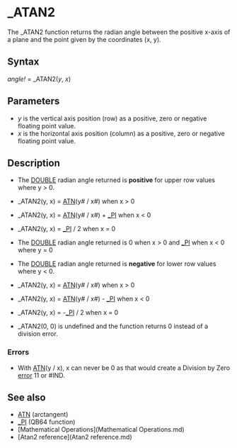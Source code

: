 # _ATAN2

The _ATAN2 function returns the radian angle between the positive x-axis of a plane and the point given by the coordinates (x, y).

  

## Syntax

*angle!* = _ATAN2(*y*, *x*)
  

## Parameters

* *y* is the vertical axis position (row) as a positive, zero or negative floating point value.
* *x* is the horizontal axis position (column) as a positive, zero or negative floating point value.

  

## Description

* The [DOUBLE](DOUBLE.md) radian angle returned is **positive** for upper row values where y > 0.

* _ATAN2(y, x) = [ATN](ATN.md)(y# / x#) when x > 0
* _ATAN2(y, x) = [ATN](ATN.md)(y# / x#) + [_PI](_PI.md) when x < 0
* _ATAN2(y, x) = [_PI](_PI.md) / 2 when x = 0

* The [DOUBLE](DOUBLE.md) radian angle returned is 0 when x > 0 and [_PI](_PI.md) when x < 0 where y = 0
* The [DOUBLE](DOUBLE.md) radian angle returned is **negative** for lower row values where y < 0.

* _ATAN2(y, x) = [ATN](ATN.md)(y# / x#) when x > 0
* _ATAN2(y, x) = [ATN](ATN.md)(y# / x#) - [_PI](_PI.md) when x < 0
* _ATAN2(y, x) = -[_PI](_PI.md) / 2 when x = 0

* _ATAN2(0, 0) is undefined and the function returns 0 instead of a division error.

### Errors

* With [ATN](ATN.md)(y / x), x can never be 0 as that would create a Division by Zero [error](error.md) 11 or #IND.

  

## See also

* [ATN](ATN.md) (arctangent)
* [_PI](_PI.md) (QB64 function)
* [Mathematical Operations](Mathematical Operations.md)
* [Atan2 reference](Atan2 reference.md)

  
